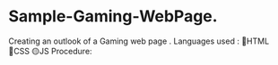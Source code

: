 # Sample-Gaming-WebPage.
Creating an outlook of a Gaming web page .
Languages used : 🔴HTML  🔵CSS   🟡JS 
Procedure:
         
